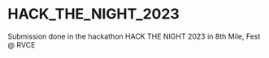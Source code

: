 # HACK_THE_NIGHT_2023
Submission done in the hackathon HACK THE NIGHT 2023 in 8th Mile, Fest @ RVCE
